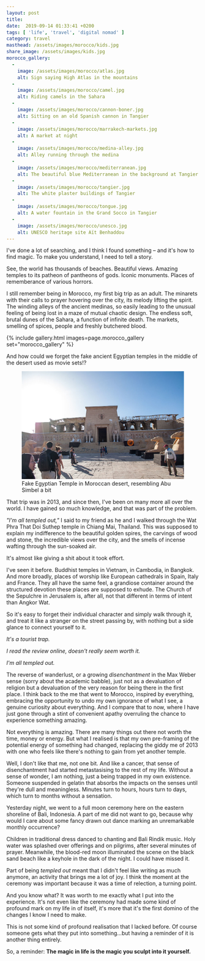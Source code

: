 ```yaml
---
layout: post
title:
date:  2019-09-14 01:33:41 +0200
tags: [ 'life', 'travel', 'digital nomad' ]
category: travel
masthead: /assets/images/morocco/kids.jpg
share_image: /assets/images/kids.jpg
morocco_gallery:
  -
    image: /assets/images/morocco/atlas.jpg
    alt: Sign saying High Atlas in the mountains
  -
    image: /assets/images/morocco/camel.jpg
    alt: Riding camels in the Sahara
  -
    image: /assets/images/morocco/cannon-boner.jpg
    alt: Sitting on an old Spanish cannon in Tangier
  -
    image: /assets/images/morocco/marrakech-markets.jpg
    alt: A market at night
  -
    image: /assets/images/morocco/medina-alley.jpg
    alt: Alley running through the medina
  -
    image: /assets/images/morocco/mediterranean.jpg
    alt: The beautiful blue Mediterranean in the background at Tangier
  -
    image: /assets/images/morocco/tangier.jpg
    alt: The white plaster buildings of Tangier
  -
    image: /assets/images/morocco/tongue.jpg
    alt: A water fountain in the Grand Socco in Tangier
  -
    image: /assets/images/morocco/unesco.jpg
    alt: UNESCO heritage site Aït Benhaddou
---
```

I've done a lot of searching, and I think I found something – and it's how to find magic. To make you understand, I need to tell a story.

See, the world has thousands of beaches. Beautiful views. Amazing temples to its patheon of pantheons of gods. Iconic monuments. Places of rememberance of various horrors.

I still remember being in Morocco, my first big trip as an adult. The minarets with their calls to prayer hovering over the city, its melody lifting the spirit. The winding alleys of the ancient medinas, so easily leading to the unusual feeling of being lost in a maze of mutual chaotic design. The endless soft, brutal dunes of the Sahara, a function of infinite death. The markets, smelling of spices, people and freshly butchered blood.

{% include gallery.html images=page.morocco_gallery set="morocco_gallery" %}

And how could we forget the fake ancient Egyptian temples in the middle of the desert used as movie sets!?

<figure class="centered">
  <img src="/assets/images/morocco/fake-egypt.jpg" alt="Fake Egyptian Temple in Moroccan desert, resembling Abu Simbel a bit">
  <figcaption>Fake Egyptian Temple in Moroccan desert, resembling Abu Simbel a bit</figcaption>
</figure>

That trip was in 2013, and since then, I've been on many more all over the world. I have gained so much knowledge, and that was part of the problem.

*"I'm all templed out,"* I said to my friend as he and I walked through the Wat Phra That Doi Suthep temple in Chiang Mai, Thailand. This was supposed to explain my indifference to the beautiful golden spires, the carvings of wood and stone, the incredible views over the city, and the smells of incense wafting through the sun-soaked air.

It's almost like giving a shit about it took effort.

I've seen it before. Buddhist temples in Vietnam, in Cambodia, in Bangkok. And more broadly, places of worship like European cathedrals in Spain, Italy and France. They all have the same feel, a grandiose container around the structured devotion these places are supposed to exhude. The Church of the Sepulchre in Jerusalem is, after all, not that different in terms of intent than Angkor Wat.

So it's easy to forget their individual character and simply walk through it, and treat it like a stranger on the street passing by, with nothing but a side glance to connect yourself to it.

_It's a tourist trap._

_I read the review online, doesn't really seem worth it._

_I'm all templed out._

The reverse of wanderlust, or a growing _disenchantment_ in the Max Weber sense (sorry about the academic babble), just not as a devaluation of religion but a devaluation of the very reason for being there in the first place. I think back to the me that went to Morocco, inspired by everything, embracing the opportunity to undo my own ignorance of what I see, a genuine curiosity about everything. And I compare that to now, where I have just gone through a stint of convenient apathy overruling the chance to experience something amazing.

Not everything is amazing. There are many things out there not worth the time, money or energy. But what I realised is that my own pre-framing of the potential energy of something had changed, replacing the giddy me of 2013 with one who feels like there's nothing to gain from yet another temple.

Well, I don't like that me, not one bit. And like a cancer, that sense of disenchantment had started metastasising to the rest of my life. Without a sense of wonder, I am nothing, just a being trapped in my own existence. Someone suspended in gelatin that absorbs the impacts on the senses until they're dull and meaningless. Minutes turn to hours, hours turn to days, which turn to months without a sensation.

Yesterday night, we went to a full moon ceremony here on the eastern shoreline of Bali, Indonesia. A part of me did not want to go, because why would I care about some fancy drawn out dance marking an unremarkable monthly occurrence?

Children in traditional dress danced to chanting and Bali Rindik music. Holy water was splashed over offerings and on pilgrims, after several minutes of prayer. Meanwhile, the blood-red moon illuminated the scene on the black sand beach like a keyhole in the dark of the night. I could have missed it.

Part of being _templed out_ meant that I didn't feel like writing as much anymore, an activity that brings me a lot of joy. I think the moment at the ceremony was important because it was a time of relection, a turning point.

And you know what? It was worth to me exactly what I put into the experience. It's not even like the ceremony had made some kind of profound mark on my life in of itself, it's more that it's the first domino of the changes I know I need to make.

This is not some kind of profound realisation that I lacked before. Of course someone gets what they put into something...but having a reminder of it is another thing entirely.

So, a reminder: **The magic in life is the magic you sculpt into it yourself.**
